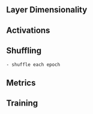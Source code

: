 



## Layer Dimensionality 




## Activations




## Shuffling

    - shuffle each epoch



## Metrics





## Training

    